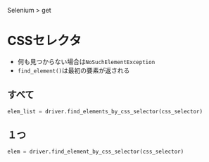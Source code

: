 Selenium > get
# CSSセレクタ
- 何も見つからない場合は```NoSuchElementException```
- ```find_element()```は最初の要素が返される

## すべて
```python
elem_list = driver.find_elements_by_css_selector(css_selector)
```

## １つ
```python
elem = driver.find_element_by_css_selector(css_selector)
```
